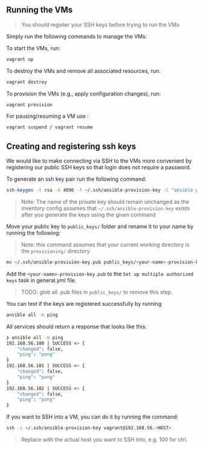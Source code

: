 ## Running the VMs

> You should register your SSH keys before trying to run the VMs

Simply run the following commands to manage the VMs:

To start the VMs, run:
```zsh
vagrant up
```

To destroy the VMs and remove all associated resources, run:
```zsh
vagrant destroy
```

To provision the VMs (e.g., apply configuration changes), run:
```zsh
vagrant provision
```

For pausing/resuming a VM use :
```zsh
vagrant suspend / vagrant resume
```

## Creating and registering ssh keys

We would like to make connecting via SSH to the VMs more convenient by registering our public SSH keys so that
login does not require a password.

To generate an ssh key pair run the following command:

```zsh
ssh-keygen -t rsa -b 4096 -f ~/.ssh/ansible-provision-key -C "ansible provision key"
```

> Note: The name of the private key should remain unchanged as the inventory config assumes that
> `~/.ssh/ansible-provision-key` exists after you generate the keys using the given command

Move your public key to `public_keys/` folder and rename it to your name by running the following:

> Note: this command assumes that your current working directory is the `provisioning/` directory

```zsh
mv ~/.ssh/ansible-provision-key.pub public_keys/<your-name>-provision-key.pub
```

Add the `<your-name>-provision-key.pub` to the `Set up multiple authorized keys` task in general.yml file.

> TODO: glob all .pub files in `public_keys/` to remove this step.

You can test if the keys are registered successfully by running

```zsh
ansible all -m ping
```

All services should return a response that looks like this:

```zsh
❯ ansible all -m ping
192.168.56.100 | SUCCESS => {
    "changed": false,
    "ping": "pong"
}
192.168.56.101 | SUCCESS => {
    "changed": false,
    "ping": "pong"
}
192.168.56.102 | SUCCESS => {
    "changed": false,
    "ping": "pong"
}
```

If you want to SSH into a VM, you can do it by running the command:

```zsh
ssh -i ~/.ssh/ansible-provision-key vagrant@192.168.56.<HOST>
```

> Replace <HOST> with the actual host you want to SSH into, e.g. 100 for ctrl.
